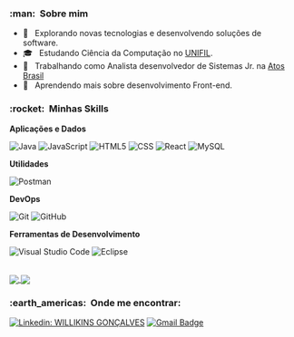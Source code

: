 

<h3> :man: &nbsp;Sobre mim </h3>

- 🤔 &nbsp; Explorando novas tecnologias e desenvolvendo soluções de software.
- 🎓 &nbsp; Estudando Ciência da Computação no <a href="https://unifil.br/">UNIFIL</a>.
- 💼 &nbsp; Trabalhando como Analista desenvolvedor de Sistemas Jr. na <a href="https://atos.net/pt-br/brasil-atos">Atos Brasil</a>
- 🌱 &nbsp; Aprendendo mais sobre desenvolvimento Front-end.

<h3> :rocket: &nbsp;Minhas Skills </h3>

**Aplicações e Dados**

  ![Java](https://img.shields.io/badge/-Java-333333?style=flat&logo=Java&logoColor=007396)
  ![JavaScript](https://img.shields.io/badge/-JavaScript-333333?style=flat&logo=javascript)
  ![HTML5](https://img.shields.io/badge/-HTML5-333333?style=flat&logo=HTML5)
  ![CSS](https://img.shields.io/badge/-CSS-333333?style=flat&logo=CSS3&logoColor=1572B6)
  ![React](https://img.shields.io/badge/-React-333333?style=flat&logo=react)
  ![MySQL](https://img.shields.io/badge/-MySQL-333333?style=flat&logo=mysql)

**Utilidades**

  ![Postman](https://img.shields.io/badge/-Postman-333333?style=flat&logo=postman)

**DevOps**

  ![Git](https://img.shields.io/badge/-Git-333333?style=flat&logo=git)
  ![GitHub](https://img.shields.io/badge/-GitHub-333333?style=flat&logo=github)

**Ferramentas de Desenvolvimento**

  ![Visual Studio Code](https://img.shields.io/badge/-Visual%20Studio%20Code-333333?style=flat&logo=visual-studio-code&logoColor=007ACC)
  ![Eclipse](https://img.shields.io/badge/-Eclipse-333333?style=flat&logo=eclipse-ide&logoColor=2C2255)


<br/>

<a href="https://github.com/WillikinsM">
  <img align="center" src="https://github-readme-stats.vercel.app/api?username=WillikinsM&theme=dracula&show_icons=true" />
</a>

<a href="https://github.com/WillikinsM">
  <img align="center" src="https://github-readme-stats.vercel.app/api/top-langs/?username=WillikinsM&theme=dracula&hide_langs_below=1" />
</a>

<br/>

<h3> :earth_americas: &nbsp;Onde me encontrar: </h3> 

[![Linkedin: WILLIKINS GONÇALVES ](https://img.shields.io/badge/-Linkedin-blue?style=flat-square&logo=Linkedin&logoColor=white&link=https://www.linkedin.com/in/willikins-goncalves/)](https://www.linkedin.com/in/willikins-goncalves/)
[![Gmail Badge](https://img.shields.io/badge/-willikisn98@gmail.com-006bed?style=flat-square&logo=Gmail&logoColor=white&link=mailto:willikins98@gmail.com)](mailto:willikins98@gmail.com)
